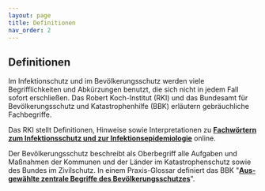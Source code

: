 ```yaml
---
layout: page
title: Definitionen
nav_order: 2
---
```


## Definitionen

Im Infektionschutz und im Bevölkerungsschutz werden viele Begrifflichkeiten und Abkürzungen benutzt, die sich nicht in jedem Fall sofort erschließen. Das Robert Koch-Institut (RKI) und das Bundesamt für Bevölkerungsschutz und Katastrophenhilfe (BBK) erläutern gebräuchliche Fachbegriffe.

Das RKI stellt Definitionen, Hinweise sowie Interpretationen zu
**[Fachwörtern zum Infektionsschutz und zur
Infektionsepidemiologie](https://www.rki.de/DE/Content/Service/Publikationen/Fachwoerterbuch_Infektionsschutz.pdf "https://www.rki.de/DE/Content/Service/Publikationen/Fachwoerterbuch_Infektionsschutz.pdf")**
online.

Der Bevölkerungsschutz beschreibt als Oberbegriff alle Aufgaben und Maßnahmen der Kommunen und der Länder im Katastrophenschutz sowie des Bundes im Zivilschutz. In einem Praxis-Glossar definiert das BBK "**[Aus­ge­wähl­te zen­tra­le Be­grif­fe des
Be­völ­ke­rungs­schut­zes](https://www.bbk.bund.de/SharedDocs/Downloads/BBK/DE/Publikationen/Praxis_Bevoelkerungsschutz/Glossar_2018.pdf "https://www.bbk.bund.de/SharedDocs/Downloads/BBK/DE/Publikationen/Praxis_Bevoelkerungsschutz/Glossar_2018.pdf")**".
